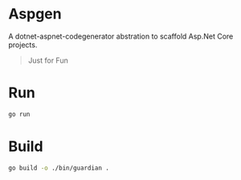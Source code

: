 # Aspgen

A dotnet-aspnet-codegenerator abstration to scaffold Asp.Net Core projects.

> Just for Fun

# Run

```sh
go run
```

# Build

```sh
go build -o ./bin/guardian .
```
